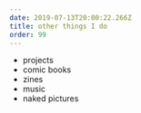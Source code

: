 ```yaml
---
date: 2019-07-13T20:00:22.266Z
title: other things I do
order: 99
---
```

- projects
- comic books
- zines
- music
- naked pictures
